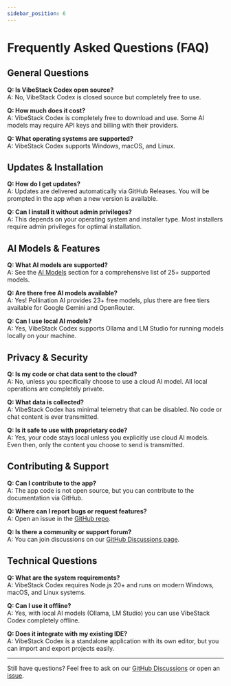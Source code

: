 ```yaml
---
sidebar_position: 6
---
```


# Frequently Asked Questions (FAQ)

## General Questions

**Q: Is VibeStack Codex open source?**  
A: No, VibeStack Codex is closed source but completely free to use.

**Q: How much does it cost?**  
A: VibeStack Codex is completely free to download and use. Some AI models may require API keys and billing with their providers.

**Q: What operating systems are supported?**  
A: VibeStack Codex supports Windows, macOS, and Linux.

## Updates & Installation

**Q: How do I get updates?**  
A: Updates are delivered automatically via GitHub Releases. You will be prompted in the app when a new version is available.

**Q: Can I install it without admin privileges?**  
A: This depends on your operating system and installer type. Most installers require admin privileges for optimal installation.

## AI Models & Features

**Q: What AI models are supported?**  
A: See the [AI Models](models) section for a comprehensive list of 25+ supported models.

**Q: Are there free AI models available?**  
A: Yes! Pollination AI provides 23+ free models, plus there are free tiers available for Google Gemini and OpenRouter.

**Q: Can I use local AI models?**  
A: Yes, VibeStack Codex supports Ollama and LM Studio for running models locally on your machine.

## Privacy & Security

**Q: Is my code or chat data sent to the cloud?**  
A: No, unless you specifically choose to use a cloud AI model. All local operations are completely private.

**Q: What data is collected?**  
A: VibeStack Codex has minimal telemetry that can be disabled. No code or chat content is ever transmitted.

**Q: Is it safe to use with proprietary code?**  
A: Yes, your code stays local unless you explicitly use cloud AI models. Even then, only the content you choose to send is transmitted.

## Contributing & Support

**Q: Can I contribute to the app?**  
A: The app code is not open source, but you can contribute to the documentation via GitHub.

**Q: Where can I report bugs or request features?**  
A: Open an issue in the [GitHub repo](https://github.com/iotserver24/codex/issues).

**Q: Is there a community or support forum?**  
A: You can join discussions on our [GitHub Discussions page](https://github.com/iotserver24/codex/discussions).

## Technical Questions

**Q: What are the system requirements?**  
A: VibeStack Codex requires Node.js 20+ and runs on modern Windows, macOS, and Linux systems.

**Q: Can I use it offline?**  
A: Yes, with local AI models (Ollama, LM Studio) you can use VibeStack Codex completely offline.

**Q: Does it integrate with my existing IDE?**  
A: VibeStack Codex is a standalone application with its own editor, but you can import and export projects easily.

---

Still have questions? Feel free to ask on our [GitHub Discussions](https://github.com/iotserver24/codex/discussions) or open an [issue](https://github.com/iotserver24/codex/issues). 